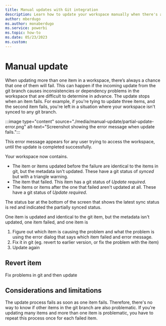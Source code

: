 ```yaml
---
title: Manual updates with Git integration
description: Learn how to update your workspace manually when there's an internal inconsistency.
author: mberdugo
ms.author: monaberdugo
ms.service: powerbi
ms.topic: how-to
ms.date: 05/23/2023
ms.custom:
---
```


# Manual update

When updating more than one item in a workspace, there’s always a chance that one of them will fail. This can happen if the incoming update from the git branch causes inconsistencies or dependency problems in the workspace that are difficult to determine in advance. The update stops when an item fails. For example, if you're tying to update three items, and the second item fails, you're left in a situation where your workspace isn't synced to any git branch.

:::image type="content" source="./media/manual-update/partial-update-error.png" alt-text="Screenshot showing the error message when update fails.":::

This error message appears for any user trying to access the workspace, until the update is completed successfully.

Your workspace now contains.

* The item or items updated before the failure are identical to the items in git, but the metadata isn't updated. These have a git status of *synced* but with a triangle warning.
* The item that failed. This item has a git status of *Update required*.
* The items or items after the one that failed aren't updated at all. These have a git status of *Update required*.

The status bar at the bottom of the screen that shows the latest sync status is red and indicated the partially synced status.

One item is updated and identical to the git item, but the metadata isn't updated, one item failed, and one item is

1. Figure out which item is causing the problem and what the problem is using the error dialog that says which item failed and error message.
1. Fix it in git (eg. revert to earlier version, or fix the problem with the item)
1. Update again

## Revert item

Fix problems in git and then update

## Considerations and limitations

The update process fails as soon as one item fails. Therefore, there's no way to know if other items in the git branch are also problematic. If you're updating many items and more than one item is problematic, you have to repeat this process once for each failed item.
